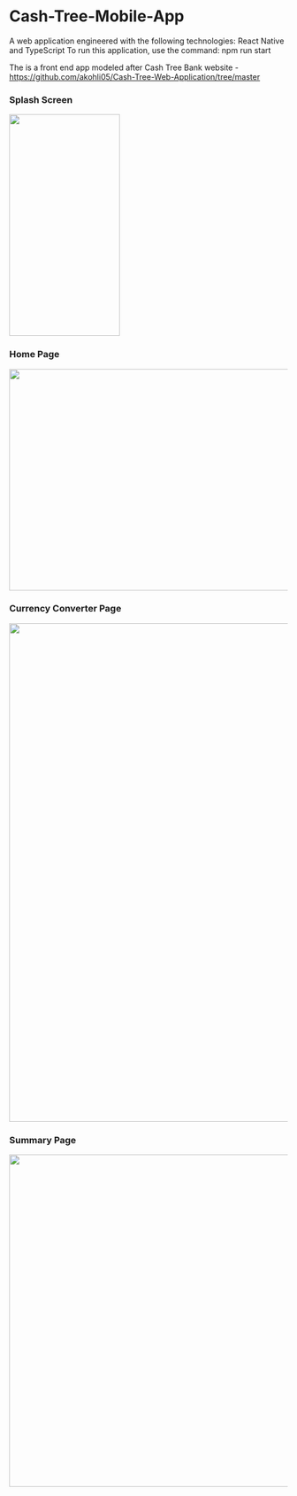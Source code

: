 # Cash-Tree-Mobile-App
A web application engineered with the following technologies: React Native and TypeScript
To run this application, use the command: npm run start

The is a front end app modeled after Cash Tree Bank website - https://github.com/akohli05/Cash-Tree-Web-Application/tree/master

### Splash Screen
<img src="https://github.com/akohli05/Cash-Tree-Mobile-App/assets/129328516/1015af3c-0468-4a6d-bf29-00a682edb7a1" width=200 height = 400 />

### Home Page
<img src="https://github.com/akohli05/Cash-Tree-Web-Application/assets/129328516/6322e6f4-7b22-4fb4-bfe0-6f517ed34286" width=800 height = 400 />

### Currency Converter Page
<img src="https://github.com/akohli05/Cash-Tree-Web-Application/assets/129328516/5c0f19ed-d327-4ed4-bc49-6a5c5791ad4a" width=800 height = 900 />

### Summary Page
<img src="https://github.com/akohli05/Cash-Tree-Web-Application/assets/129328516/2e0b7014-0805-4837-b1ef-496d1a2a7c47" width=800 height = 600 />
